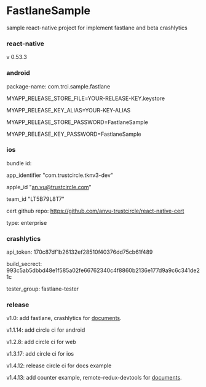 # FastlaneSample

sample react-native project for implement fastlane and beta crashlytics

### react-native

v 0.53.3

### android

package-name: com.trci.sample.fastlane

MYAPP_RELEASE_STORE_FILE=YOUR-RELEASE-KEY.keystore

MYAPP_RELEASE_KEY_ALIAS=YOUR-KEY-ALIAS

MYAPP_RELEASE_STORE_PASSWORD=FastlaneSample

MYAPP_RELEASE_KEY_PASSWORD=FastlaneSample

### ios

bundle id:

app_identifier "com.trustcircle.tknv3-dev"

apple_id "an.vu@trustcircle.com"

team_id "LT5B79L8T7"

cert github repo: https://github.com/anvu-trustcircle/react-native-cert

type: enterprise

### crashlytics

api_token: 170c87df1b26132ef28510f40376dd75cb61f489

build_secrect: 993c5ab5dbbd48e1f585a02fe66762340c4f8860b2136e177d9a9c6c341de21c

tester_group: fastlane-tester

### release

v1.0: add fastlane, crashlytics for [documents](https://github.com/trustcircleglobal/documents/tree/master/technical/client/fastlane).

v1.1.14: add circle ci for android

v1.2.8: add circle ci for web

v1.3.17: add circle ci for ios

v1.4.12: release circle ci for docs example

v1.4.13: add counter example, remote-redux-devtools for [documents](https://github.com/trustcircleglobal/documents/tree/master/technical/client/redux-devtools).
